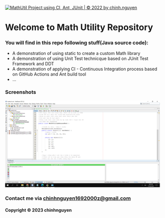 [![MathUtil Project using CI, Ant, JUnit | © 2022 by chinh.nguyen](https://github.com/HoangChinh1692/mathutil-ant/actions/workflows/mathutil-ci-ant.yml/badge.svg)](https://github.com/HoangChinh1692/mathutil-ant/actions/workflows/mathutil-ci-ant.yml)

# Welcome to Math Utility Repository
### You will find in this repo following stuff(Java source code):

* A demonstration of using static to create a custom Math library
* A demonstration of using Unit Test technicque based on JUnit Test
Framework and DDT
* A demonstration of applying CI - Continuous Integration process based on GitHub Actions and Ant build tool
* ...

### Screenshots
 ![source_code_junit](https://github.com/HoangChinh1692/mathutil-ant/blob/main/screenshots/source_code_with_junit.png)

### Contact me via chinhnguyen1692000z@gmail.com
#### Copyright &#169; 2023 chinhnguyen
